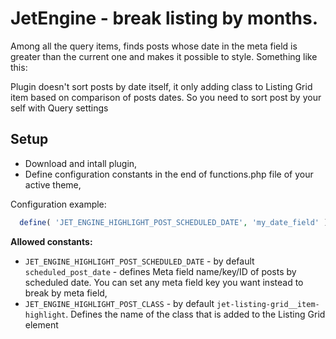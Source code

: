 # JetEngine - break listing by months.

Among all the query items, finds posts whose date in the meta field is greater than the current one and makes it possible to style. Something like this:



Plugin doesn't sort posts by date itself, it only adding class to Listing Grid item based on comparison of posts dates. So you need to sort post by your self with Query settings

## Setup
- Download and intall plugin,
- Define configuration constants in the end of functions.php file of your active theme,


Configuration example:

``` php
  define( 'JET_ENGINE_HIGHLIGHT_POST_SCHEDULED_DATE', 'my_date_field' );
```

**Allowed constants:**

- `JET_ENGINE_HIGHLIGHT_POST_SCHEDULED_DATE` - by default `scheduled_post_date` - defines Meta field name/key/ID of posts by scheduled date. You can set any meta field key you want instead to break by meta field,
- `JET_ENGINE_HIGHLIGHT_POST_CLASS` - by default `jet-listing-grid__item-highlight`. Defines the name of the class that is added to the Listing Grid element